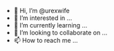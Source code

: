- 👋 Hi, I’m @urexwife
- 👀 I’m interested in ...
- 🌱 I’m currently learning ...
- 💞️ I’m looking to collaborate on ...
- 📫 How to reach me ...

<!---
urexwife/urexwife is a ✨ special ✨ repository because its `README.md` (this file) appears on your GitHub profile.
You can click the Preview link to take a look at your changes.
--->
